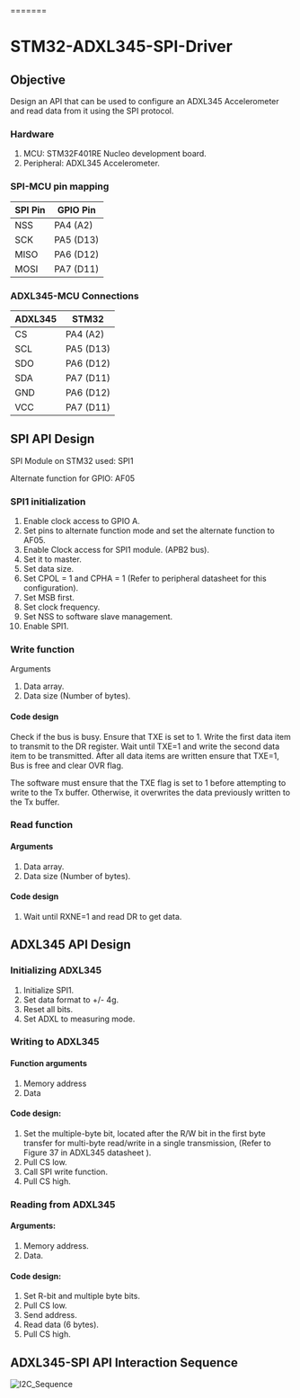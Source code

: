 
=======
# STM32-ADXL345-SPI-Driver

## Objective 
Design an API that can be used to configure an ADXL345 Accelerometer and read data from it using the SPI protocol.

### Hardware

1. MCU: STM32F401RE Nucleo development board.
2. Peripheral: ADXL345 Accelerometer.

### SPI-MCU pin mapping 

| SPI Pin       | GPIO Pin      |
| ------------- | ------------- |
| NSS           | PA4 (A2)  |
| SCK          | PA5 (D13)  |
| MISO          | PA6 (D12)  |
| MOSI          | PA7 (D11)  |

### ADXL345-MCU Connections

| ADXL345       | STM32      |
| ------------- | ------------- |
| CS            | PA4 (A2)  |
| SCL          | PA5 (D13)  |
| SDO          | PA6 (D12)  |
| SDA          | PA7 (D11)  |
| GND          | PA6 (D12)  |
| VCC          | PA7 (D11)  |

## SPI API Design

SPI Module on STM32 used: SPI1

Alternate function for GPIO: AF05

### SPI1 initialization 

1. Enable clock access to GPIO A.
2. Set pins to alternate function mode and set the alternate function to AF05.
3. Enable Clock access for SPI1 module. (APB2 bus).
4. Set it to master.
5. Set data size.
6. Set CPOL = 1 and CPHA = 1 (Refer to peripheral datasheet for this configuration).
7. Set MSB first. 
8. Set clock frequency.
9. Set NSS to software slave management. 
10. Enable SPI1.

### Write function
Arguments
1. Data array.
2. Data size (Number of bytes).

#### Code design
Check if the bus is busy.
Ensure that TXE is set to 1.
Write the first data item to transmit to the DR register. 
Wait until TXE=1 and write the second data item to be transmitted. 
After all data items are written ensure that TXE=1, Bus is free and clear OVR flag.

The software must ensure that the TXE flag is set to 1 before attempting to write to the Tx buffer. Otherwise, it overwrites the data previously written to the Tx buffer.

### Read function
#### Arguments
1. Data array.
2. Data size (Number of bytes).

#### Code design
1. Wait until RXNE=1 and read DR to get data.

## ADXL345 API Design

### Initializing ADXL345 

1. Initialize SPI1.
2. Set data format to +/- 4g.
3. Reset all bits.
4. Set ADXL to measuring mode.


### Writing to ADXL345

#### Function arguments 
1. Memory address
2. Data

#### Code design:
1. Set the multiple-byte bit, located after the R/W bit in the first byte transfer for multi-byte read/write in a single transmission, (Refer to Figure 37 in ADXL345 datasheet ).
2. Pull CS low.
3. Call SPI write function.
4. Pull CS high.

### Reading from ADXL345

#### Arguments:
1. Memory address.
2. Data.

#### Code design:
1. Set R-bit and multiple byte bits.
2. Pull CS low.
3. Send address.
4. Read data (6 bytes).
5. Pull CS high.

## ADXL345-SPI API Interaction Sequence
![I2C_Sequence](https://github.com/user-attachments/assets/309dea9d-4dad-4847-bcaf-a9be3405ab2c)
